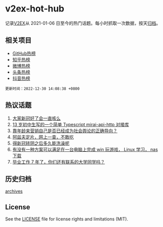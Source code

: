 # v2ex-hot-hub

 记录[V2EX](https://www.v2ex.com/)从 2021-01-06 日至今的热门话题。每小时抓取一次数据，按天[归档](archives)。
 
 ## 相关项目

- [GitHub热榜](https://github.com/snaildev/github-hot-hub)
- [知乎热榜](https://github.com/snaildev/zhihu-hot-hub)
- [微博热榜](https://github.com/snaildev/weibo-hot-hub)
- [头条热榜](https://github.com/snaildev/toutiao-hot-hub)
- [抖音热榜](https://github.com/snaildev/douyin-hot-hub)


 `更新时间：2022-12-30 14:08:38 +0800`

## 热议话题

1. [大家新冠好了会一直咳么](https://www.v2ex.com/t/905381)
1. [13 岁初中生写的一个简单 Typescript mirai-api-http 对接库](https://www.v2ex.com/t/905504)
1. [靠年龄来营销自己是否已经成为社会舆论的正确导向？](https://www.v2ex.com/t/905496)
1. [阿兹夫定片，网上一查，不敢吃](https://www.v2ex.com/t/905448)
1. [得新冠转阴之后多久能洗澡呢](https://www.v2ex.com/t/905547)
1. [有没有一种方案可以满足在一台电脑上完成 win 玩游戏， Linux 学习， nas 下载](https://www.v2ex.com/t/905354)
1. [毕业工作 7 年了，你们还有联系的大学同学吗？](https://www.v2ex.com/t/905528)

## 历史归档

[archives](archives)

## License

See the [LICENSE](LICENSE) file for license rights and limitations (MIT).
